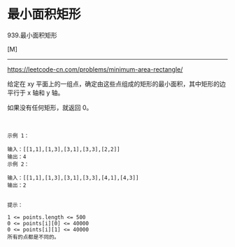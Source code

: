 # 最小面积矩形

939.最小面积矩形

[M]

---

https://leetcode-cn.com/problems/minimum-area-rectangle/

给定在 xy 平面上的一组点，确定由这些点组成的矩形的最小面积，其中矩形的边平行于 x 轴和 y 轴。

如果没有任何矩形，就返回 0。

 
```
示例 1：

输入：[[1,1],[1,3],[3,1],[3,3],[2,2]]
输出：4
示例 2：

输入：[[1,1],[1,3],[3,1],[3,3],[4,1],[4,3]]
输出：2
 

提示：

1 <= points.length <= 500
0 <= points[i][0] <= 40000
0 <= points[i][1] <= 40000
所有的点都是不同的。
```